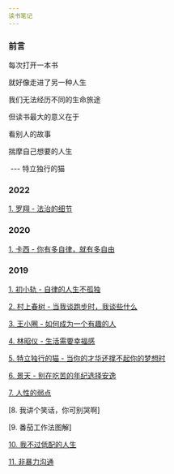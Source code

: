 ```yaml
---
读书笔记
---
```


### 前言

每次打开一本书

就好像走进了另一种人生

我们无法经历不同的生命旅途

但读书最大的意义在于

看别人的故事

揣摩自己想要的人生

​					--- 特立独行的猫

### 2022

[1. 罗翔 - 法治的细节](https://github.com/Omooo/WeChatReading/blob/master/2022/%E6%B3%95%E6%B2%BB%E7%9A%84%E7%BB%86%E8%8A%82.md)

### 2020

[1. 卡西 - 你有多自律，就有多自由](https://github.com/Omooo/WeChatReading/blob/master/2020/%E4%BD%A0%E6%9C%89%E5%A4%9A%E8%87%AA%E5%BE%8B%EF%BC%8C%E5%B0%B1%E6%9C%89%E5%A4%9A%E8%87%AA%E7%94%B1.md)

### 2019

[1. 初小轨 - 自律的人生不孤独](https://github.com/Omooo/WeChatReading/blob/master/2019/%E8%87%AA%E5%BE%8B%E7%9A%84%E4%BA%BA%E7%94%9F%E4%B8%8D%E5%AD%A4%E7%8B%AC.md)

[2. 村上春树 - 当我谈跑步时，我谈些什么](https://github.com/Omooo/WeChatReading/blob/master/2019/%E5%BD%93%E6%88%91%E8%B0%88%E8%B7%91%E6%AD%A5%E6%97%B6%EF%BC%8C%E6%88%91%E8%B0%88%E4%BA%9B%E4%BB%80%E4%B9%88.md)

[3. 王小圈 - 如何成为一个有趣的人](https://github.com/Omooo/WeChatReading/blob/master/2019/%E5%A6%82%E4%BD%95%E6%88%90%E4%B8%BA%E4%B8%80%E4%B8%AA%E6%9C%89%E8%B6%A3%E7%9A%84%E4%BA%BA.md)

[4. 林昭仪 - 生活需要幸福感](https://github.com/Omooo/WeChatReading/blob/master/2019/%E7%94%9F%E6%B4%BB%E9%9C%80%E8%A6%81%E5%B9%B8%E7%A6%8F%E6%84%9F.md)

[5. 特立独行的猫 - 当你的才华还撑不起你的梦想时](https://github.com/Omooo/WeChatReading/blob/master/2019/%E5%BD%93%E4%BD%A0%E7%9A%84%E6%89%8D%E5%8D%8E%E8%BF%98%E6%92%91%E4%B8%8D%E8%B5%B7%E4%BD%A0%E7%9A%84%E6%A2%A6%E6%83%B3%E6%97%B6.md)

[6. 景天 - 别在吃苦的年纪选择安逸](https://github.com/Omooo/WeChatReading/blob/master/2019/%E5%88%AB%E5%9C%A8%E5%90%83%E8%8B%A6%E7%9A%84%E5%B9%B4%E7%BA%AA%E9%80%89%E6%8B%A9%E5%AE%89%E9%80%B8.md)

[7. 人性的弱点](https://github.com/Omooo/WeChatReading/blob/master/2019/%E4%BA%BA%E6%80%A7%E7%9A%84%E5%BC%B1%E7%82%B9.md)

[8. 我讲个笑话，你可别哭啊]

[9. 番茄工作法图解]

[10. 我不过低配的人生](https://github.com/Omooo/WeChatReading/blob/master/2019/%E6%88%91%E4%B8%8D%E8%BF%87%E4%BD%8E%E9%85%8D%E7%9A%84%E4%BA%BA%E7%94%9F.md)

[11. 非暴力沟通](https://github.com/Omooo/WeChatReading/blob/master/2019/%E9%9D%9E%E6%9A%B4%E5%8A%9B%E6%B2%9F%E9%80%9A.md)
